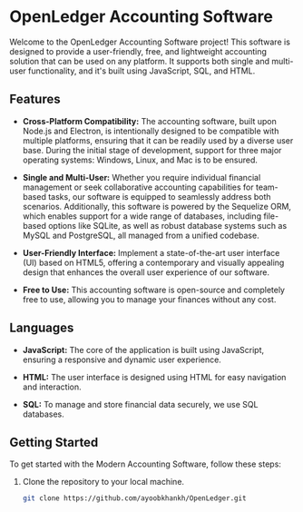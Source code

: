 # OpenLedger Accounting Software

Welcome to the OpenLedger Accounting Software project! This software is designed to provide a user-friendly, free, and lightweight accounting solution that can be used on any platform. It supports both single and multi-user functionality, and it's built using JavaScript, SQL, and HTML.

## Features

- **Cross-Platform Compatibility:** The accounting software, built upon Node.js and Electron, is intentionally designed to be compatible with multiple platforms, ensuring that it can be readily used by a diverse user base. During the initial stage of development, support for three major operating systems: Windows, Linux, and Mac is to be ensured.

- **Single and Multi-User:** Whether you require individual financial management or seek collaborative accounting capabilities for team-based tasks, our software is equipped to seamlessly address both scenarios. Additionally, this software is powered by the Sequelize ORM, which enables support for a wide range of databases, including file-based options like SQLite, as well as robust database systems such as MySQL and PostgreSQL, all managed from a unified codebase.

- **User-Friendly Interface:** Implement a state-of-the-art user interface (UI) based on HTML5, offering a contemporary and visually appealing design that enhances the overall user experience of our software.

- **Free to Use:** This accounting software is open-source and completely free to use, allowing you to manage your finances without any cost.

## Languages

- **JavaScript:** The core of the application is built using JavaScript, ensuring a responsive and dynamic user experience.

- **HTML:** The user interface is designed using HTML for easy navigation and interaction.

- **SQL:** To manage and store financial data securely, we use SQL databases.

## Getting Started

To get started with the Modern Accounting Software, follow these steps:

1. Clone the repository to your local machine.
   ```bash
   git clone https://github.com/ayoobkhankh/OpenLedger.git
